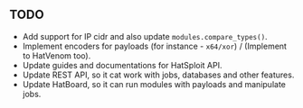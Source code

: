 ## TODO

* Add support for IP cidr and also update `modules.compare_types()`.
* Implement encoders for payloads (for instance - `x64/xor`) / (Implement to HatVenom too).
* Update guides and documentations for HatSploit API.
* Update REST API, so it cat work with jobs, databases and other features.
* Update HatBoard, so it can run modules with payloads and manipulate jobs.
